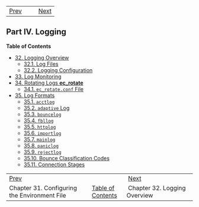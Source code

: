 |     |     |     |
| --- | --- | --- |
| [Prev](environment_file)  |   |  [Next](logging.overview) |
## Part IV. Logging
**Table of Contents**
* [32\. Logging Overview](logging.overview)
    * [32.1\. Log Files](logging.overview#logging.overview.files)
    * [32.2\. Logging Configuration](logging.configuration)
* [33\. Log Monitoring](log_monitoring)
* [34\. Rotating Logs **ec_rotate**](log_rotating)
    * [34.1\. `ec_rotate.conf` File](log_rotating#conf.ref.ec_rotate.conf)
* [35\. Log Formats](log_formats)
    * [35.1\. `acctlog`](log_formats#log_formats.acctlog)
    * [35.2\. `adaptive` Log](adaptive.log.format)
    * [35.3\. `bouncelog`](log_formats.bouncelog)
    * [35.4\. `fbllog`](log_formats.fbllog)
    * [35.5\. `httplog`](log_formats.httplog)
    * [35.6\. `importlog`](log_formats.importlog)
    * [35.7\. `mainlog`](log_formats.mainlog)
    * [35.8\. `paniclog`](log_formats.paniclog)
    * [35.9\. `rejectlog`](log_formats.rejectlog)
    * [35.10\. Bounce Classification Codes](bounce_logger.classification.codes)
    * [35.11\. Connection Stages](log_formats.connection.stages)

|     |     |     |
| --- | --- | --- |
| [Prev](environment_file)  |   |  [Next](logging.overview) |
| Chapter 31. Configuring the Environment File  | [Table of Contents](index) |  Chapter 32. Logging Overview |
